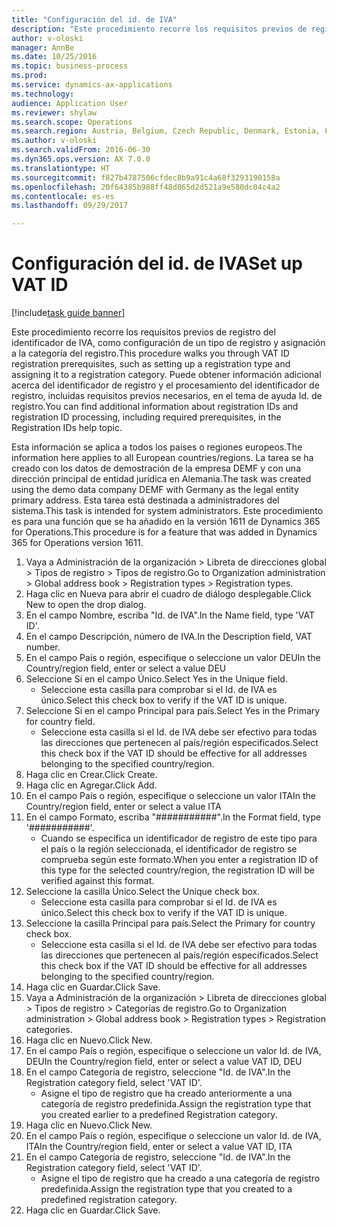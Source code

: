 ```yaml
--- 
title: "Configuración del id. de IVA"
description: "Este procedimiento recorre los requisitos previos de registro del identificador de IVA, como configuración de un tipo de registro y asignación a la categoría del registro."
author: v-oloski
manager: AnnBe
ms.date: 10/25/2016
ms.topic: business-process
ms.prod: 
ms.service: dynamics-ax-applications
ms.technology: 
audience: Application User
ms.reviewer: shylaw
ms.search.scope: Operations
ms.search.region: Austria, Belgium, Czech Republic, Denmark, Estonia, Finland, France, Germany, Hungary, Ireland, Italy, Latvia, Lithuania, Netherlands, Poland, Spain, Sweden, United Kingdom
ms.author: v-oloski
ms.search.validFrom: 2016-06-30
ms.dyn365.ops.version: AX 7.0.0
ms.translationtype: HT
ms.sourcegitcommit: f827b4787506cfdec8b9a91c4a68f3293190158a
ms.openlocfilehash: 20f64385b988ff48d865d2d521a9e580dc04c4a2
ms.contentlocale: es-es
ms.lasthandoff: 09/29/2017

---
```

# <a name="set-up-vat-id"></a><span data-ttu-id="16582-103">Configuración del id. de IVA</span><span class="sxs-lookup"><span data-stu-id="16582-103">Set up VAT ID</span></span>

[!include[task guide banner](../../includes/task-guide-banner.md)]

<span data-ttu-id="16582-104">Este procedimiento recorre los requisitos previos de registro del identificador de IVA, como configuración de un tipo de registro y asignación a la categoría del registro.</span><span class="sxs-lookup"><span data-stu-id="16582-104">This procedure walks you through VAT ID registration prerequisites, such as setting up a registration type and assigning it to a registration category.</span></span> <span data-ttu-id="16582-105">Puede obtener información adicional acerca del identificador de registro y el procesamiento del identificador de registro, incluidas requisitos previos necesarios, en el tema de ayuda Id. de registro.</span><span class="sxs-lookup"><span data-stu-id="16582-105">You can find additional information about registration IDs and registration ID processing, including required prerequisites, in the Registration IDs help topic.</span></span> 

<span data-ttu-id="16582-106">Esta información se aplica a todos los países o regiones europeos.</span><span class="sxs-lookup"><span data-stu-id="16582-106">The information here applies to all European countries/regions.</span></span> <span data-ttu-id="16582-107">La tarea se ha creado con los datos de demostración de la empresa DEMF y con una dirección principal de entidad jurídica en Alemania.</span><span class="sxs-lookup"><span data-stu-id="16582-107">The task was created using the demo data company DEMF with Germany as the legal entity primary address.</span></span> <span data-ttu-id="16582-108">Esta tarea está destinada a administradores del sistema.</span><span class="sxs-lookup"><span data-stu-id="16582-108">This task is intended for system administrators.</span></span> <span data-ttu-id="16582-109">Este procedimiento es para una función que se ha añadido en la versión 1611 de Dynamics 365 for Operations.</span><span class="sxs-lookup"><span data-stu-id="16582-109">This procedure is for a feature that was added in Dynamics 365 for Operations version 1611.</span></span>

1. <span data-ttu-id="16582-110">Vaya a Administración de la organización > Libreta de direcciones global > Tipos de registro > Tipos de registro.</span><span class="sxs-lookup"><span data-stu-id="16582-110">Go to Organization administration > Global address book > Registration types > Registration types.</span></span>
2. <span data-ttu-id="16582-111">Haga clic en Nueva para abrir el cuadro de diálogo desplegable.</span><span class="sxs-lookup"><span data-stu-id="16582-111">Click New to open the drop dialog.</span></span>
3. <span data-ttu-id="16582-112">En el campo Nombre, escriba "Id. de IVA".</span><span class="sxs-lookup"><span data-stu-id="16582-112">In the Name field, type 'VAT ID'.</span></span>
4. <span data-ttu-id="16582-113">En el campo Descripción, número de IVA.</span><span class="sxs-lookup"><span data-stu-id="16582-113">In the Description field, VAT number.</span></span>
5. <span data-ttu-id="16582-114">En el campo País o región, especifique o seleccione un valor DEU</span><span class="sxs-lookup"><span data-stu-id="16582-114">In the Country/region field, enter or select a value DEU</span></span>
6. <span data-ttu-id="16582-115">Seleccione Sí en el campo Único.</span><span class="sxs-lookup"><span data-stu-id="16582-115">Select Yes in the Unique field.</span></span>
    * <span data-ttu-id="16582-116">Seleccione esta casilla para comprobar si el Id. de IVA es único.</span><span class="sxs-lookup"><span data-stu-id="16582-116">Select this check box to verify if the VAT ID is unique.</span></span>  
7. <span data-ttu-id="16582-117">Seleccione Sí en el campo Principal para país.</span><span class="sxs-lookup"><span data-stu-id="16582-117">Select Yes in the Primary for country field.</span></span>
    * <span data-ttu-id="16582-118">Seleccione esta casilla si el Id. de IVA debe ser efectivo para todas las direcciones que pertenecen al país/región especificados.</span><span class="sxs-lookup"><span data-stu-id="16582-118">Select this check box if the VAT ID should be effective for all addresses belonging to the specified country/region.</span></span>  
8. <span data-ttu-id="16582-119">Haga clic en Crear.</span><span class="sxs-lookup"><span data-stu-id="16582-119">Click Create.</span></span>
9. <span data-ttu-id="16582-120">Haga clic en Agregar.</span><span class="sxs-lookup"><span data-stu-id="16582-120">Click Add.</span></span>
10. <span data-ttu-id="16582-121">En el campo País o región, especifique o seleccione un valor ITA</span><span class="sxs-lookup"><span data-stu-id="16582-121">In the Country/region field, enter or select a value ITA</span></span>
11. <span data-ttu-id="16582-122">En el campo Formato, escriba "###########".</span><span class="sxs-lookup"><span data-stu-id="16582-122">In the Format field, type '###########'.</span></span>
    * <span data-ttu-id="16582-123">Cuando se especifica un identificador de registro de este tipo para el país o la región seleccionada, el identificador de registro se comprueba según este formato.</span><span class="sxs-lookup"><span data-stu-id="16582-123">When you enter a registration ID of this type for the selected country/region, the registration ID will be verified against this format.</span></span>  
12. <span data-ttu-id="16582-124">Seleccione la casilla Único.</span><span class="sxs-lookup"><span data-stu-id="16582-124">Select the Unique check box.</span></span>
    * <span data-ttu-id="16582-125">Seleccione esta casilla para comprobar si el Id. de IVA es único.</span><span class="sxs-lookup"><span data-stu-id="16582-125">Select this check box to verify if the VAT ID is unique.</span></span>  
13. <span data-ttu-id="16582-126">Seleccione la casilla Principal para país.</span><span class="sxs-lookup"><span data-stu-id="16582-126">Select the Primary for country check box.</span></span>
    * <span data-ttu-id="16582-127">Seleccione esta casilla si el Id. de IVA debe ser efectivo para todas las direcciones que pertenecen al país/región especificados.</span><span class="sxs-lookup"><span data-stu-id="16582-127">Select this check box if the VAT ID should be effective for all addresses belonging to the specified country/region.</span></span>  
14. <span data-ttu-id="16582-128">Haga clic en Guardar.</span><span class="sxs-lookup"><span data-stu-id="16582-128">Click Save.</span></span>
15. <span data-ttu-id="16582-129">Vaya a Administración de la organización > Libreta de direcciones global > Tipos de registro > Categorías de registro.</span><span class="sxs-lookup"><span data-stu-id="16582-129">Go to Organization administration > Global address book > Registration types > Registration categories.</span></span>
16. <span data-ttu-id="16582-130">Haga clic en Nuevo.</span><span class="sxs-lookup"><span data-stu-id="16582-130">Click New.</span></span>
17. <span data-ttu-id="16582-131">En el campo País o región, especifique o seleccione un valor Id. de IVA, DEU</span><span class="sxs-lookup"><span data-stu-id="16582-131">In the Country/region field, enter or select a value VAT ID, DEU</span></span>
18. <span data-ttu-id="16582-132">En el campo Categoría de registro, seleccione "Id. de IVA".</span><span class="sxs-lookup"><span data-stu-id="16582-132">In the Registration category field, select 'VAT ID'.</span></span>
    * <span data-ttu-id="16582-133">Asigne el tipo de registro que ha creado anteriormente a una categoría de registro predefinida.</span><span class="sxs-lookup"><span data-stu-id="16582-133">Assign the registration type that you created earlier to a predefined Registration category.</span></span>  
19. <span data-ttu-id="16582-134">Haga clic en Nuevo.</span><span class="sxs-lookup"><span data-stu-id="16582-134">Click New.</span></span>
20. <span data-ttu-id="16582-135">En el campo País o región, especifique o seleccione un valor Id. de IVA, ITA</span><span class="sxs-lookup"><span data-stu-id="16582-135">In the Country/region field, enter or select a value VAT ID, ITA</span></span>
21. <span data-ttu-id="16582-136">En el campo Categoría de registro, seleccione "Id. de IVA".</span><span class="sxs-lookup"><span data-stu-id="16582-136">In the Registration category field, select 'VAT ID'.</span></span>
    * <span data-ttu-id="16582-137">Asigne el tipo de registro que ha creado a una categoría de registro predefinida.</span><span class="sxs-lookup"><span data-stu-id="16582-137">Assign the registration type that you created to a predefined registration category.</span></span>  
22. <span data-ttu-id="16582-138">Haga clic en Guardar.</span><span class="sxs-lookup"><span data-stu-id="16582-138">Click Save.</span></span>


